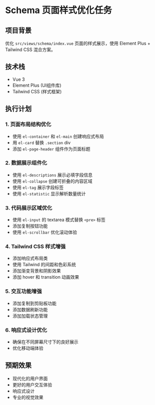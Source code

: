 # Schema 页面样式优化任务

## 项目背景
优化 `src/views/schema/index.vue` 页面的样式展示，使用 Element Plus + Tailwind CSS 混合方案。

## 技术栈
- Vue 3
- Element Plus (UI组件库)
- Tailwind CSS (样式框架)

## 执行计划

### 1. 页面布局结构优化
- 使用 `el-container` 和 `el-main` 创建响应式布局
- 用 `el-card` 替换 `.section` div
- 添加 `el-page-header` 组件作为页面标题

### 2. 数据展示组件化
- 使用 `el-descriptions` 展示必填字段信息
- 使用 `el-collapse` 创建可折叠的内容区域
- 使用 `el-tag` 展示字段标签
- 使用 `el-statistic` 显示解析数量统计

### 3. 代码展示区域优化
- 使用 `el-input` 的 textarea 模式替换 `<pre>` 标签
- 添加复制按钮功能
- 使用 `el-scrollbar` 优化滚动体验

### 4. Tailwind CSS 样式增强
- 添加响应式布局类
- 使用 Tailwind 的间距和色彩系统
- 添加渐变背景和阴影效果
- 添加 hover 和 transition 动画效果

### 5. 交互功能增强
- 添加复制到剪贴板功能
- 添加数据刷新功能
- 添加加载状态管理

### 6. 响应式设计优化
- 确保在不同屏幕尺寸下的良好展示
- 优化移动端体验

## 预期效果
- 现代化的用户界面
- 更好的用户交互体验
- 响应式设计
- 专业的视觉效果
